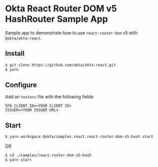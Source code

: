 # Okta React Router DOM v5 HashRouter Sample App

Sample app to demonstrate how to use `react-router-dom` v5 with `@okta/okta-react`.

## Install
```bash
$ git clone https://github.com/okta/okta-react.git
$ yarn
```

## Configure
Add an `testenv` file with the following fields
```
SPA_CLIENT_ID=<YOUR CLIENT ID>
ISSUER=<YOUR ISSUER URL>
```

## Start
```bash
$ yarn workspace @okta/samples.react.react-router-dom-v5-hash start
```
OR
```bash
$ cd ./samples/react-router-dom-v5-hash
$ yarn start
```
